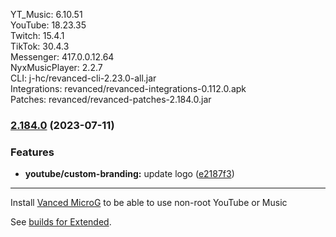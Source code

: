 YT_Music: 6.10.51  
YouTube: 18.23.35  
Twitch: 15.4.1  
TikTok: 30.4.3  
Messenger: 417.0.0.12.64  
NyxMusicPlayer: 2.2.7  
CLI: j-hc/revanced-cli-2.23.0-all.jar  
Integrations: revanced/revanced-integrations-0.112.0.apk  
Patches: revanced/revanced-patches-2.184.0.jar  

### [2.184.0](https://github.com/revanced/revanced-patches/compare/v2.183.1...v2.184.0) (2023-07-11)
### Features
* **youtube/custom-branding:** update logo ([e2187f3](https://github.com/revanced/revanced-patches/commit/e2187f33ff82fce40592517aef31cb191b42987c))

---  

Install [Vanced MicroG](https://github.com/inotia00/VancedMicroG/releases/latest) to be able to use non-root YouTube or Music  

See [builds for Extended](https://github.com/kevinr99089/Extended.Builder/releases/latest).  

